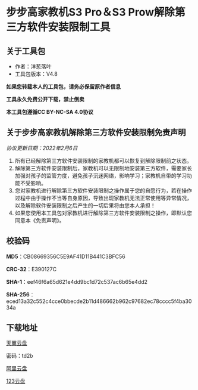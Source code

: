 # 步步高家教机S3 Pro＆S3 Prow解除第三方软件安装限制工具

## 关于工具包
- 作者：洋葱落叶
- 工具包版本：V4.8

**如果您转载本人的工具包，请务必保留原作者信息**

**工具永久免费公开下载，禁止倒卖**

**本工具包遵循CC BY-NC-SA 4.0协议**

## 关于步步高家教机解除第三方软件安装限制免责声明
*协议更新日期：2022年2月6日*
1. 所有已经解除第三方软件安装限制的家教机都可以恢复到解除限制前之状态。
2. 解除第三方软件安装限制后，家教机可以无限制地安装第三方软件，需要家长加强对孩子的监管力度，避免孩子沉迷网络，影响学习；家教机自带的学习功能不受影响。
3. 您对家教机进行解除第三方软件安装限制之操作属于您的自愿行为，若在操作过程中由于操作不当等自身原因，导致出现家教机无法正常使用等异常情况，以及解除软件安装限制之后产生的一切后果将由您本人承担！
4. 如果您使用本工具包对家教机进行解除第三方软件安装限制之操作，即默认您同意本《免责声明》。

## 校验码
**MD5**：CB08669356C5E9AF41D11B441C3BFC56

**CRC-32**：E390127C

**SHA-1**：eef46f6a65d621e4dd9bc1d72c537ac6b65e4dd2

**SHA-256**：eced13a32c552c4cce0bbecde2b11d486662b962c97682ec78cccc5f4ba3034a

## 下载地址
[天翼云盘](https://cloud.189.cn/t/fyAzYn22Uzua)

密码：td2b

[阿里云盘](https://www.aliyundrive.com/s/LyPKVkseAxE)

[123云盘](https://www.123pan.com/s/FbyrVv-whqBH)
